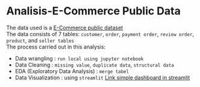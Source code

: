 # Analisis-E-Commerce Public Data
The data used is a [E-Commerce public dataset](https://drive.google.com/file/d/1MsAjPM7oKtVfJL_wRp1qmCajtSG1mdcK/view)  
The data consists of 7  tables: ```customer```, ```order```, ```payment order```, ```review order```, ```product```, and ```seller tables```  
The process carried out in this analysis:
- Data wrangling : ``` run local using jupyter notebook ```
- Data Cleaning : ``` missing value ```, ```duplicate data```, ```structural data```
- EDA (Exploratory Data Analysis) : ```merge tabel```
- Data Visualization : using ```streamlit```
  [Link simple dashboard in streamlit](https://github.com/yenirsmwati/dashboard-ecommerce)
